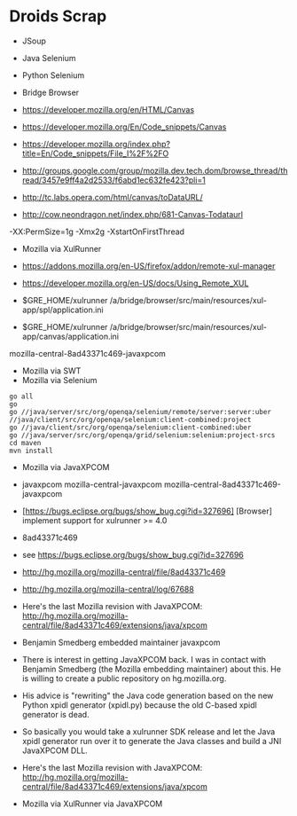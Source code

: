 # Droids Scrap

+ JSoup
+ Java Selenium
+ Python Selenium

+ Bridge Browser

+ https://developer.mozilla.org/en/HTML/Canvas
+ https://developer.mozilla.org/En/Code_snippets/Canvas
+ https://developer.mozilla.org/index.php?title=En/Code_snippets/File_I%2F%2FO
+ http://groups.google.com/group/mozilla.dev.tech.dom/browse_thread/thread/3457e9ff4a2d2533/f6abd1ec632fe423?pli=1
+ http://tc.labs.opera.com/html/canvas/toDataURL/
+ http://cow.neondragon.net/index.php/681-Canvas-Todataurl

-XX:PermSize=1g -Xmx2g -XstartOnFirstThread

+ Mozilla via XulRunner

+ https://addons.mozilla.org/en-US/firefox/addon/remote-xul-manager
+ https://developer.mozilla.org/en-US/docs/Using_Remote_XUL

+ $GRE_HOME/xulrunner /a/bridge/browser/src/main/resources/xul-app/spl/application.ini
+ $GRE_HOME/xulrunner /a/bridge/browser/src/main/resources/xul-app/canvas/application.ini

mozilla-central-8ad43371c469-javaxpcom

+ Mozilla via SWT
+ Mozilla via Selenium

```
go all
go
go //java/server/src/org/openqa/selenium/remote/server:server:uber //java/client/src/org/openqa/selenium:client-combined:project
go //java/client/src/org/openqa/selenium:client-combined:uber
go //java/server/src/org/openqa/grid/selenium:selenium:project-srcs
cd maven
mvn install
```

+ Mozilla via JavaXPCOM

+ javaxpcom mozilla-central-javaxpcom mozilla-central-8ad43371c469-javaxpcom
+ [https://bugs.eclipse.org/bugs/show_bug.cgi?id=327696] [Browser] implement support for xulrunner >= 4.0
+ 8ad43371c469
+ see https://bugs.eclipse.org/bugs/show_bug.cgi?id=327696
+ http://hg.mozilla.org/mozilla-central/file/8ad43371c469
+ http://hg.mozilla.org/mozilla-central/log/67688
+ Here's the last Mozilla revision with JavaXPCOM: http://hg.mozilla.org/mozilla-central/file/8ad43371c469/extensions/java/xpcom
+ Benjamin Smedberg embedded maintainer javaxpcom
+ There is interest in getting JavaXPCOM back. I was in contact with Benjamin Smedberg (the Mozilla embedding maintainer) about this. He is willing to create a public repository on hg.mozilla.org.
+ His advice is "rewriting" the Java code generation based on the new Python xpidl generator (xpidl.py) because the old C-based xpidl generator is dead.
+ So basically you would take a xulrunner SDK release and let the Java xpidl generator run over it to generate the Java classes and build a JNI JavaXPCOM DLL.
+ Here's the last Mozilla revision with JavaXPCOM: http://hg.mozilla.org/mozilla-central/file/8ad43371c469/extensions/java/xpcom

+ Mozilla via XulRunner via JavaXPCOM
